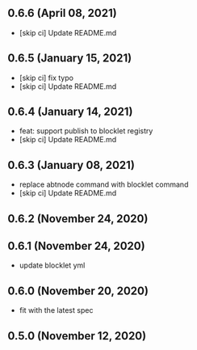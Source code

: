 ## 0.6.6 (April 08, 2021)

- [skip ci] Update README.md

## 0.6.5 (January 15, 2021)

- [skip ci] fix typo
- [skip ci] Update README.md

## 0.6.4 (January 14, 2021)

- feat: support publish to blocklet registry
- [skip ci] Update README.md

## 0.6.3 (January 08, 2021)

- replace abtnode command with blocklet command
- [skip ci] Update README.md

## 0.6.2 (November 24, 2020)



## 0.6.1 (November 24, 2020)

- update blocklet yml

## 0.6.0 (November 20, 2020)

- fit with the latest spec

## 0.5.0 (November 12, 2020)



